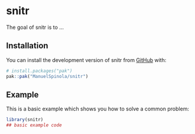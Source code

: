 
# snitr

<!-- badges: start -->
<!-- badges: end -->

The goal of snitr is to ...

## Installation

You can install the development version of snitr from [GitHub](https://github.com/) with:

``` r
# install.packages("pak")
pak::pak("ManuelSpinola/snitr")
```

## Example

This is a basic example which shows you how to solve a common problem:

``` r
library(snitr)
## basic example code
```

